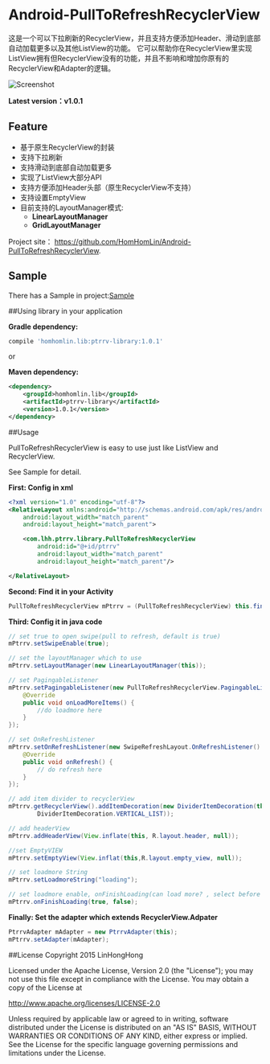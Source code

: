 # Android-PullToRefreshRecyclerView

这是一个可以下拉刷新的RecyclerView，并且支持方便添加Header、滑动到底部自动加载更多以及其他ListView的功能。
它可以帮助你在RecyclerView里实现ListView拥有但RecyclerView没有的功能，并且不影响和增加你原有的RecyclerView和Adapter的逻辑。

![Screenshot](https://github.com/HomHomLin/Android-PullToRefreshRecyclerView/blob/master/screenshot.gif)


**Latest version：v1.0.1**

## Feature
 * 基于原生RecyclerView的封装
 * 支持下拉刷新
 * 支持滑动到底部自动加载更多
 * 实现了ListView大部分API
 * 支持方便添加Header头部（原生RecyclerView不支持）
 * 支持设置EmptyView
 * 目前支持的LayoutManager模式:
 	* **LinearLayoutManager**
 	* **GridLayoutManager**

Project site： <https://github.com/HomHomLin/Android-PullToRefreshRecyclerView>.

## Sample
There has a Sample in project:[Sample](https://github.com/HomHomLin/Android-PullToRefreshRecyclerView/blob/master/sample.apk)

##Using library in your application

**Gradle dependency:**
``` groovy
compile 'homhomlin.lib:ptrrv-library:1.0.1'
```

or

**Maven dependency:**
``` xml
<dependency>
	<groupId>homhomlin.lib</groupId>
	<artifactId>ptrrv-library</artifactId>
	<version>1.0.1</version>
</dependency>
```

##Usage

PullToRefreshRecyclerView is easy to use just like ListView and RecyclerView.

See Sample for detail.

**First: Config in xml**
``` xml
<?xml version="1.0" encoding="utf-8"?>
<RelativeLayout xmlns:android="http://schemas.android.com/apk/res/android"
    android:layout_width="match_parent"
    android:layout_height="match_parent">

    <com.lhh.ptrrv.library.PullToRefreshRecyclerView
        android:id="@+id/ptrrv"
        android:layout_width="match_parent"
        android:layout_height="match_parent"/>

</RelativeLayout>
```

**Second: Find it in your Activity**
``` java
PullToRefreshRecyclerView mPtrrv = (PullToRefreshRecyclerView) this.findViewById(R.id.ptrrv);
```

**Third: Config it in java code**
``` java
// set true to open swipe(pull to refresh, default is true)
mPtrrv.setSwipeEnable(true);

// set the layoutManager which to use
mPtrrv.setLayoutManager(new LinearLayoutManager(this));

// set PagingableListener
mPtrrv.setPagingableListener(new PullToRefreshRecyclerView.PagingableListener() {
    @Override
    public void onLoadMoreItems() {
        //do loadmore here
    }
});

// set OnRefreshListener
mPtrrv.setOnRefreshListener(new SwipeRefreshLayout.OnRefreshListener() {
    @Override
    public void onRefresh() {
        // do refresh here
    }
});

// add item divider to recyclerView
mPtrrv.getRecyclerView().addItemDecoration(new DividerItemDecoration(this,
        DividerItemDecoration.VERTICAL_LIST));

// add headerView
mPtrrv.addHeaderView(View.inflate(this, R.layout.header, null));

//set EmptyVIEW
mPtrrv.setEmptyView(View.inflat(this,R.layout.empty_view, null));

// set loadmore String
mPtrrv.setLoadmoreString("loading");

// set loadmore enable, onFinishLoading(can load more? , select before item)
mPtrrv.onFinishLoading(true, false);
```

**Finally: Set the adapter which extends RecyclerView.Adpater**
``` java
PtrrvAdapter mAdapter = new PtrrvAdapter(this);
mPtrrv.setAdapter(mAdapter);
```

##License
Copyright 2015 LinHongHong

Licensed under the Apache License, Version 2.0 (the "License");
you may not use this file except in compliance with the License.
You may obtain a copy of the License at

   http://www.apache.org/licenses/LICENSE-2.0

Unless required by applicable law or agreed to in writing, software
distributed under the License is distributed on an "AS IS" BASIS,
WITHOUT WARRANTIES OR CONDITIONS OF ANY KIND, either express or implied.
See the License for the specific language governing permissions and
limitations under the License.